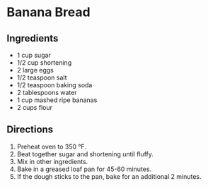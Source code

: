 # Banana Bread
## Ingredients
-   1 cup sugar
-   1/2 cup shortening
-   2 large eggs
-   1/2 teaspoon salt
-   1/2 teaspoon baking soda
-   2 tablespoons water
-   1 cup mashed ripe bananas
-   2 cups flour

## Directions
1.  Preheat oven to 350 °F.
2.  Beat together sugar and shortening until fluffy.
3.  Mix in other ingredients.
4.  Bake in a greased loaf pan for 45-60 minutes.
5.  If the dough sticks to the pan, bake for an additional 2 minutes. 